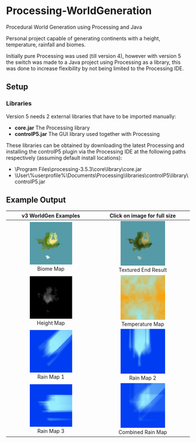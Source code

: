 # Processing-WorldGeneration
Procedural World Generation using Processing and Java

Personal project capable of generating continents with a height, temperature, rainfall and biomes. 

Initially pure Processing was used (till version 4), however with version 5 the switch was made to a Java project using Processing as a library, this was done to increase flexibility by not being limited to the Processing IDE. 

## Setup
### Libraries
Version 5 needs 2 external libraries that have to be imported manually:
- **core.jar** The Processing library
- **controlP5.jar** The GUI library used together with Processing

These libraries can be obtained by downloading the latest Processing and installing the controlP5 plugin via the Processing IDE at the following paths respectively (assuming default install locations):
- \Program Files\processing-3.5.3\core\library\core.jar
- \User\\%userprofile%\Documents\Processing\libraries\controlP5\library\controlP5.jar

## Example Output

| v3 WorldGen Examples  | Click on image for full size |
| :---: | :---: |
| <img src=".github/v3BiomeMap.png" style="width: 50%;" /><br />Biome Map | <img src=".github/v3TexturedEndResult.png" style="width: 50%;" /><br />Textured End Result |
| <img src=".github/v3HeightMap.png"  style="width: 50%" /><br />Height Map | <img src=".github/v3TemperatureMap.png"  style="width: 50%" /><br />Temperature Map |
| <img src=".github/v3RainMap1.png"  style="width: 50%" /><br />Rain Map 1 | <img src=".github/v3RainMap2.png"  style="width: 50%" /><br />Rain Map 2 |
| <img src=".github/v3RainMap3.png"  style="width: 50%" /><br />Rain Map 3 | <img src=".github/v3CombinedRainMap.png"  style="width: 50%" /><br />Combined Rain Map |
